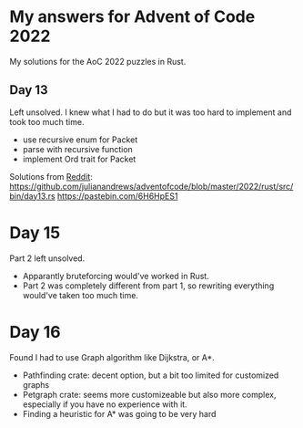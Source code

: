 # My answers for Advent of Code 2022

My solutions for the AoC 2022 puzzles in Rust. 

## Day 13
Left unsolved. I knew what I had to do but it was too hard to implement and took too much time.
- use recursive enum for Packet
- parse with recursive function
- implement Ord trait for Packet

Solutions from [Reddit](https://www.reddit.com/r/adventofcode/comments/zkmyh4/2022_day_13_solutions/): https://github.com/julianandrews/adventofcode/blob/master/2022/rust/src/bin/day13.rs
https://pastebin.com/6H6HpES1


# Day 15
Part 2 left unsolved.
- Apparantly bruteforcing would've worked in Rust.
- Part 2 was completely different from part 1, so rewriting everything would've taken too much time.


# Day 16
Found I had to use Graph algorithm like Dijkstra, or A*.
- Pathfinding crate: decent option, but a bit too limited for customized graphs
- Petgraph crate: seems more customizeable but also more complex, especially if you have no experience with it.
- Finding a heuristic for A* was going to be very hard
